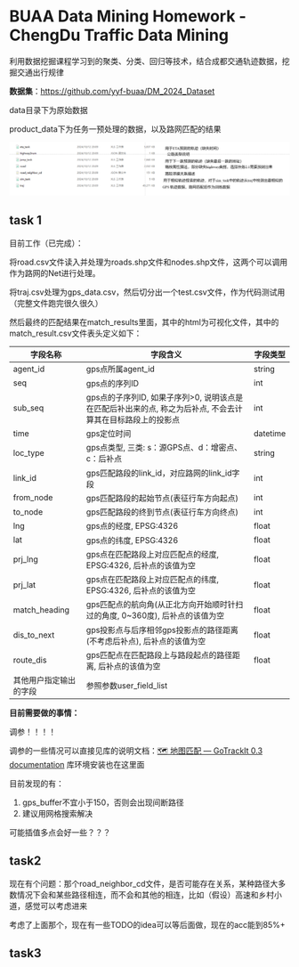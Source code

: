 # BUAA Data Mining Homework - ChengDu Traffic Data Mining

利用数据挖掘课程学习到的聚类、分类、回归等技术，结合成都交通轨迹数据，挖掘交通出行规律

**数据集**：https://github.com/yyf-buaa/DM_2024_Dataset

data目录下为原始数据

product_data下为任务一预处理的数据，以及路网匹配的结果

![analysis](.\pic\analysis.png)

## task 1

目前工作（已完成）：

将road.csv文件读入并处理为roads.shp文件和nodes.shp文件，这两个可以调用作为路网的Net进行处理。

将traj.csv处理为gps_data.csv，然后切分出一个test.csv文件，作为代码测试用（完整文件跑完很久很久）

然后最终的匹配结果在match_results里面，其中的html为可视化文件，其中的match_result.csv文件表头定义如下：

| 字段名称               | 字段含义                                                     | 字段类型 |
| ---------------------- | ------------------------------------------------------------ | -------- |
| agent_id               | gps点所属agent_id                                            | string   |
| seq                    | gps点的序列ID                                                | int      |
| sub_seq                | gps点的子序列ID, 如果子序列>0, 说明该点是在匹配后补出来的点, 称之为后补点, 不会去计算其在目标路段上的投影点 | int      |
| time                   | gps定位时间                                                  | datetime |
| loc_type               | gps点类型, 三类: s：源GPS点、d：增密点、c：后补点            | string   |
| link_id                | gps匹配路段的link_id，对应路网的link_id字段                  | int      |
| from_node              | gps匹配路段的起始节点(表征行车方向起点)                      | int      |
| to_node                | gps匹配路段的终到节点(表征行车方向终点)                      | int      |
| lng                    | gps点的经度, EPSG:4326                                       | float    |
| lat                    | gps点的纬度, EPSG:4326                                       | float    |
| prj_lng                | gps点在匹配路段上对应匹配点的经度, EPSG:4326, 后补点的该值为空 | float    |
| prj_lat                | gps点在匹配路段上对应匹配点的纬度, EPSG:4326, 后补点的该值为空 | float    |
| match_heading          | gps匹配点的航向角(从正北方向开始顺时针扫过的角度, 0~360度), 后补点的该值为空 | float    |
| dis_to_next            | gps投影点与后序相邻gps投影点的路径距离(不考虑后补点), 后补点的该值为空 | float    |
| route_dis              | gps匹配点在匹配路段上与路段起点的路径距离, 后补点的该值为空  | float    |
| 其他用户指定输出的字段 | 参照参数user_field_list                                      |          |

**目前需要做的事情：**

调参！！！！

调参的一些情况可以直接见库的说明文档：[🗺️ 地图匹配 — GoTrackIt 0.3 documentation](https://gotrackit.readthedocs.io/en/latest/地图匹配.html#id2) 库环境安装也在这里面

目前发现的有：

1. gps_buffer不宜小于150，否则会出现间断路径
2. 建议用网格搜索解决



可能插值多点会好一些？？？

## task2

现在有个问题：那个road_neighbor_cd文件，是否可能存在关系，某种路径大多数情况下会和某些路径相连，而不会和其他的相连，比如（假设）高速和乡村小道，感觉可以考虑进来

考虑了上面那个，现在有一些TODO的idea可以等后面做，现在的acc能到85%+



## task3

